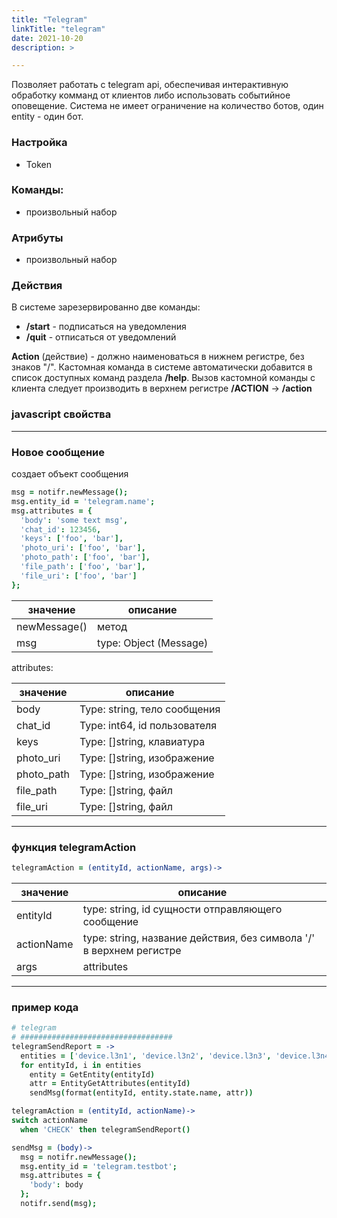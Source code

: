 ```yaml
---
title: "Telegram"
linkTitle: "telegram"
date: 2021-10-20
description: >

---
```


Позволяет работать с telegram api, обеспечивая интерактивную обработку комманд от клиентов либо использовать
событийное оповещение. Система не имеет ограничение на количество ботов, один entity - один бот.

### Настройка

* Token

### Команды:

* произвольный набор

### Атрибуты

* произвольный набор

### Действия

В системе зарезервированно две команды:

* **/start** - подписаться на уведомления
* **/quit** - отписаться от уведомлений

**Action** (действие) - должно наименоваться в нижнем регистре, без знаков "/".
Кастомная команда в системе автоматически добавится в список доступных команд раздела **/help**.
Вызов кастомной команды с клиента следует производить в верхнем регистре **/ACTION** -> **/action**

### javascript свойства

----------------

### Новое сообщение

создает объект сообщения

```coffeescript
msg = notifr.newMessage();
msg.entity_id = 'telegram.name';
msg.attributes = {
  'body': 'some text msg',
  'chat_id': 123456,
  'keys': ['foo', 'bar'],
  'photo_uri': ['foo', 'bar'],
  'photo_path': ['foo', 'bar'],
  'file_path': ['foo', 'bar'],
  'file_uri': ['foo', 'bar']
};

```

| значение     | описание               |
|--------------|------------------------|
| newMessage() | метод                  |
| msg          | type: Object (Message) |

attributes:

| значение   | описание                      |
|------------|-------------------------------|
| body       | Type: string,  тело сообщения |
| chat_id    | Type: int64,  id пользователя |
| keys       | Type: []string, клавиатура    |
| photo_uri  | Type: []string, изображение   |
| photo_path | Type: []string, изображение   |
| file_path  | Type: []string, файл          |
| file_uri   | Type: []string, файл          |

----------------

### функция telegramAction

```coffeescript
telegramAction = (entityId, actionName, args)->
```

| значение   | описание                                                            |
|------------|---------------------------------------------------------------------|
| entityId   | type: string, id сущности отправляющего сообщение                   |
| actionName | type: string, название действия, без символа '/' в верхнем регистре |
| args       | attributes                                                          |

----------------

### пример кода

```coffeescript
# telegram
# ##################################
telegramSendReport = ->
  entities = ['device.l3n1', 'device.l3n2', 'device.l3n3', 'device.l3n4']
  for entityId, i in entities
    entity = GetEntity(entityId)
    attr = EntityGetAttributes(entityId)
    sendMsg(format(entityId, entity.state.name, attr))

telegramAction = (entityId, actionName)->
switch actionName
  when 'CHECK' then telegramSendReport()

sendMsg = (body)->
  msg = notifr.newMessage();
  msg.entity_id = 'telegram.testbot';
  msg.attributes = {
    'body': body
  };
  notifr.send(msg);
```
